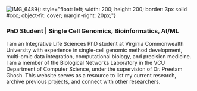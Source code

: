 ![IMG_6489](https://github.com/user-attachments/assets/ad2562d6-a8af-4407-a60a-14c83c925df2){: style="float: left; width: 200; height: 200; border: 3px solid #ccc; object-fit: cover; margin-right: 20px;"}

### PhD Student | Single Cell Genomics, Bioinformatics, AI/ML

I am an Integrative Life Sciences PhD student at Virginia Commonwealth University with experience in single-cell genomic method development, multi-omic data integration, computational biology, and precision medicine. I am a member of the Biological Networks Laboratory in the VCU Department of Computer Science, under the supervision of Dr. Preetam Ghosh. This website serves as a resource to list my current research, archive previous projects, and connect with other researchers.
